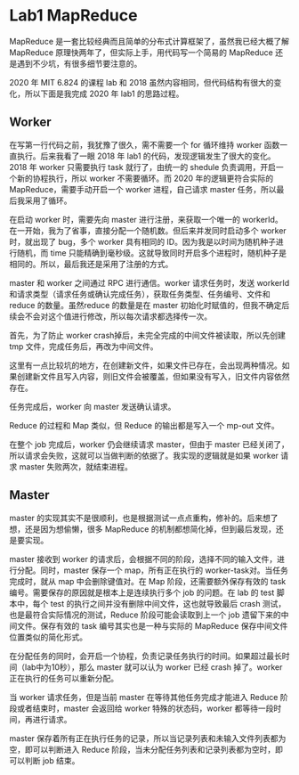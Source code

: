 # Lab1 MapReduce

MapReduce 是一套比较经典而且简单的分布式计算框架了，虽然我已经大概了解 MapReduce 原理快两年了，但实际上手，用代码写一个简易的 MapReduce 还是遇到不少坑，有很多细节要注意的。

2020 年 MIT 6.824 的课程 lab 和 2018 虽然内容相同，但代码结构有很大的变化，所以下面是我完成 2020 年 lab1 的思路过程。

## Worker 

在写第一行代码之前，我犹豫了很久，需不需要一个 for 循环维持 worker 函数一直执行。后来我看了一眼 2018 年 lab1 的代码，发现逻辑发生了很大的变化。2018 年 worker 只需要执行 task 就行了，由统一的 shedule 负责调用，开启一个新的协程执行，所以 worker 不需要循环。而 2020 年的逻辑更符合实际的 MapReduce，需要手动开启一个 worker 进程，自己请求 master 任务，所以最后我采用了循环。

在启动 worker 时，需要先向 master 进行注册，来获取一个唯一的 workerId。在一开始，我为了省事，直接分配一个随机数。但后来并发同时启动多个 worker 时，就出现了 bug，多个 worker 具有相同的 ID。因为我是以时间为随机种子进行随机，而 time 只能精确到毫秒级。这就导致同时开启多个进程时，随机种子是相同的。所以，最后我还是采用了注册的方式。

master 和 worker 之间通过 RPC 进行通信。worker 请求任务时，发送 workerId 和请求类型（请求任务或确认完成任务），获取任务类型、任务编号、文件和 reduce 的数量。虽然reduce 的数量是在 master 初始化时赋值的，但我不确定后续会不会对这个值进行修改，所以每次请求都选择传一次。

首先，为了防止 worker crash掉后，未完全完成的中间文件被读取，所以先创建 tmp 文件，完成任务后，再改为中间文件。

这里有一点比较坑的地方，在创建新文件，如果文件已存在，会出现两种情况。如果创建新文件且写入内容，则旧文件会被覆盖，但如果没有写入，旧文件内容依然存在。

任务完成后，worker 向 master 发送确认请求。

Reduce 的过程和 Map 类似，但 Reduce 的输出都是写入一个 mp-out 文件。

在整个 job 完成后，worker 仍会继续请求 master，但由于 master 已经关闭了，所以请求会失败，这就可以当做判断的依据了。我实现的逻辑就是如果 worker 请求 master 失败两次，就结束进程。

## Master

master 的实现其实不是很顺利，也是根据测试一点点重构，修补的。后来想了想，还是因为想偷懒，很多 MapReduce 的机制都想简化掉，但到最后发现，还是要实现。

master 接收到 worker 的请求后，会根据不同的阶段，选择不同的输入文件，进行分配。同时，master 保存一个 map，所有正在执行的 worker-task对。当任务完成时，就从 map 中会删除键值对。在 Map 阶段，还需要额外保存有效的 task 编号。需要保存的原因就是根本上是连续执行多个 job 的问题。在 lab 的 test 脚本中，每个 test 的执行之间并没有删除中间文件，这也就导致最后 crash 测试，也是最符合实际情况的测试，Reduce 阶段可能会读取到上一个 job 遗留下来的中间文件。保存有效的 task 编号其实也是一种与实际的 MapReduce 保存中间文件位置类似的简化形式。

在分配任务的同时，会开启一个协程，负责记录任务执行的时间。如果超过最长时间（lab中为10秒），那么 master 就可以认为 worker 已经 crash 掉了。worker 正在执行的任务可以重新分配。

当 worker 请求任务，但是当前 master 在等待其他任务完成才能进入 Reduce 阶段或者结束时，master 会返回给 worker 特殊的状态码，worker 都等待一段时间，再进行请求。

master 保存着所有正在执行任务的记录，所以当记录列表和未输入文件列表都为空，即可以判断进入 Reduce 阶段，当未分配任务列表和记录列表都为空时，即可以判断 job 结束。

